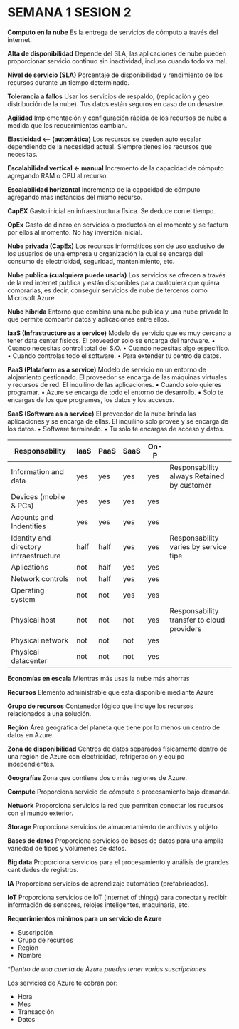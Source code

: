 # SEMANA 1 SESION 2

**Computo en la nube**
Es la entrega de servicios de cómputo a través del internet.

**Alta de disponibilidad**
Depende del SLA, las aplicaciones de nube pueden proporcionar servicio continuo sin inactividad, incluso cuando todo va mal.

**Nivel de servicio (SLA)**
Porcentaje de disponibilidad y rendimiento de los recursos durante un tiempo determinado.

**Tolerancia a fallos**
Usar los servicios de respaldo, (replicación y geo distribución de la nube). Tus datos están seguros en caso de un desastre.

**Agilidad**
Implementación y configuración rápida de los recursos de nube a medida que los requerimientos cambian.

**Elasticidad <– (automática)**
Los recursos se pueden auto escalar dependiendo de la necesidad actual. Siempre tienes los recursos que necesitas.

**Escalabilidad vertical <- manual**
Incremento de la capacidad de cómputo agregando RAM o CPU al recurso.

**Escalabilidad horizontal**
Incremento de la capacidad de cómputo agregando más instancias del mismo recurso.

**CapEX**
Gasto inicial en infraestructura física. Se deduce con el tiempo.

**OpEx**
Gasto de dinero en servicios o productos en el momento y se factura por ellos al momento. No hay inversión inicial.

**Nube privada (CapEx)**
Los recursos informáticos son de uso exclusivo de los usuarios de una empresa u organización la cual se encarga del consumo de electricidad, seguridad, mantenimiento, etc.

**Nube publica (cualquiera puede usarla)**
Los servicios se ofrecen a través de la red internet publica y están disponibles para cualquiera que quiera comprarlas, es decir, conseguir servicios de nube de terceros como Microsoft Azure.

**Nube híbrida**
Entorno que combina una nube publica y una nube privada lo que permite compartir datos y aplicaciones entre ellos.

**IaaS (Infrastructure as a service)**
Modelo de servicio que es muy cercano a tener data center físicos. El proveedor solo se encarga del hardware.
•	Cuando necesitas control total del S.O.
•	Cuando necesitas algo específico.
•	Cuando controlas todo el software.
•	Para extender tu centro de datos.

**PaaS (Plataform as a service)**
Modelo de servicio en un entorno de alojamiento gestionado. El proveedor se encarga de las máquinas virtuales y recursos de red. El inquilino de las aplicaciones.
•	Cuando solo quieres programar.
•	Azure se encarga de todo el entorno de desarrollo.
•	Solo te encargas de los que programes, los datos y los accesos.

**SaaS (Software as a service)**
El proveedor de la nube brinda las aplicaciones y se encarga de ellas. El inquilino solo provee y se encarga de los datos.
•	Software terminado.
•	Tu solo te encargas de acceso y datos.


| Responsability | IaaS |PaaS| SaaS| On-P ||
|---|---|---|---|---|---|
|Information and data|yes|yes|yes|yes|Responsability always Retained by customer|
| Devices (mobile & PCs)|yes|yes|yes|yes||
|Acounts and Indentities|yes|yes|yes|yes|
|Identity and directory infraestructure| half|half|yes|yes|Responsability varies by service tipe|
|Aplications|not|half|yes|yes|
|Network controls|not|half|yes|yes|
|Operating system|not|not|yes|yes|
|Physical host|not|not|not|yes|Responsability transfer to cloud providers |not|not|not|yes|
|Physical network|not|not|not|yes|
|Physical datacenter|not|not|not|yes|

**Economías en escala**
Mientras más usas la nube más ahorras

**Recursos**
Elemento administrable que está disponible mediante Azure

**Grupo de recursos**
Contenedor lógico que incluye los recursos relacionados a una solución.

**Región**
Área geográfica del planeta que tiene por lo menos un centro de datos en Azure.

**Zona de disponibilidad**
Centros de datos separados físicamente dentro de una región de Azure con electricidad, refrigeración y equipo independientes.

**Geografías**
Zona que contiene dos o más regiones de Azure.

**Compute**
Proporciona servicio de cómputo o procesamiento bajo demanda.

**Network**
Proporciona servicios la red que permiten conectar los recursos con el mundo exterior.

**Storage**
Proporciona servicios de almacenamiento de archivos y objeto.

**Bases de datos**
Proporciona servicios de bases de datos para una amplia variedad de tipos y volúmenes de datos.

**Big data**
Proporciona servicios para el procesamiento y análisis de grandes cantidades de registros.

**IA**
Proporciona servicios de aprendizaje automático (prefabricados).

**IoT**
Proporciona servicios de IoT (internet of things) para conectar y recibir información de sensores, relojes inteligentes, maquinaria, etc.

**Requerimientos mínimos para un servicio de Azure**
*   Suscripción
*   Grupo de recursos
*   Región
*   Nombre

**Dentro de una cuenta de Azure puedes tener varias suscripciones*

Los servicios de Azure te cobran por:
* Hora
* Mes
* Transacción 
* Datos